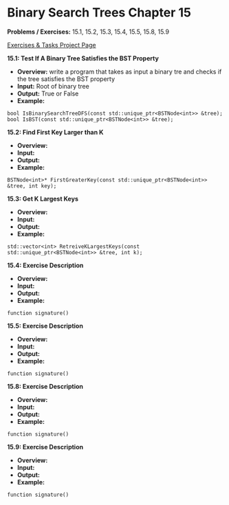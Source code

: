 # Binary Search Trees Chapter 15 #

**Problems / Exercises:** 15.1, 15.2, 15.3, 15.4, 15.5, 15.8, 15.9

[Exercises & Tasks Project Page](https://github.com/JumpinJimmy/Algs-and-DataStructure-Implementations/projects/1)

**15.1: Test If A Binary Tree Satisfies the BST Property**
*   **Overview:** write a program that takes as input a binary tre and checks if the tree satisfies the BST property
*   **Input:** Root of binary tree  
*   **Output:** True or False
*   **Example:**

`bool IsBinarySearchTreeDFS(const std::unique_ptr<BSTNode<int>> &tree);`
`bool IsBST(const std::unique_ptr<BSTNode<int>> &tree);`


**15.2: Find First Key Larger than K**
*   **Overview:**
*   **Input:**
*   **Output:**
*   **Example:**

`BSTNode<int>* FirstGreaterKey(const std::unique_ptr<BSTNode<int>> &tree, int key);`


**15.3: Get K Largest Keys**
*   **Overview:**
*   **Input:**
*   **Output:**
*   **Example:**

`std::vector<int> RetreiveKLargestKeys(const std::unique_ptr<BSTNode<int>> &tree, int k);`


**15.4: Exercise Description**
*   **Overview:**
*   **Input:**
*   **Output:**
*   **Example:**

`function signature()`


**15.5: Exercise Description**
*   **Overview:**
*   **Input:**
*   **Output:**
*   **Example:**

`function signature()`


**15.8: Exercise Description**
*   **Overview:**
*   **Input:**
*   **Output:**
*   **Example:**

`function signature()`

 **15.9: Exercise Description**
*   **Overview:**
*   **Input:**
*   **Output:**
*   **Example:**

`function signature()`

